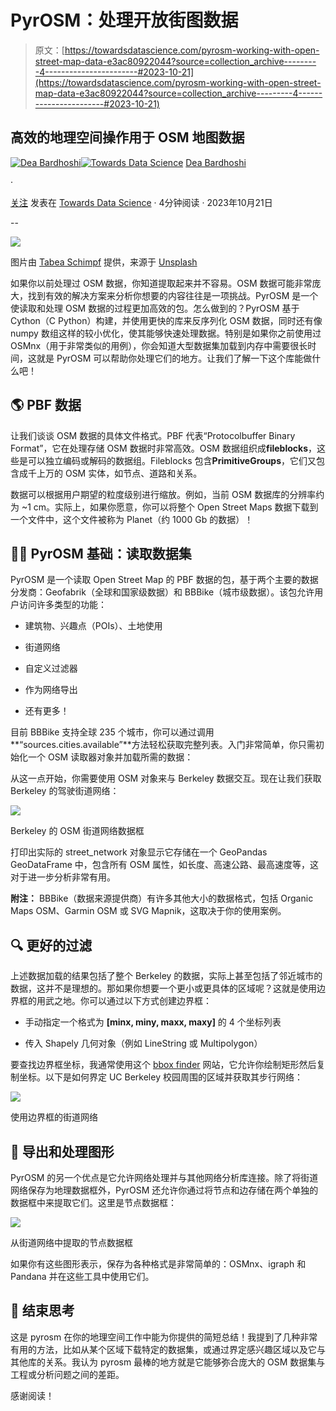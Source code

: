 # PyrOSM：处理开放街图数据

> 原文：[https://towardsdatascience.com/pyrosm-working-with-open-street-map-data-e3ac80922044?source=collection_archive---------4-----------------------#2023-10-21](https://towardsdatascience.com/pyrosm-working-with-open-street-map-data-e3ac80922044?source=collection_archive---------4-----------------------#2023-10-21)

## 高效的地理空间操作用于 OSM 地图数据

[](https://deabardhoshi.medium.com/?source=post_page-----e3ac80922044--------------------------------)[![Dea Bardhoshi](../Images/14ce0986fc2a4a192797a52ed9908d1e.png)](https://deabardhoshi.medium.com/?source=post_page-----e3ac80922044--------------------------------)[](https://towardsdatascience.com/?source=post_page-----e3ac80922044--------------------------------)[![Towards Data Science](../Images/a6ff2676ffcc0c7aad8aaf1d79379785.png)](https://towardsdatascience.com/?source=post_page-----e3ac80922044--------------------------------) [Dea Bardhoshi](https://deabardhoshi.medium.com/?source=post_page-----e3ac80922044--------------------------------)

·

[关注](https://medium.com/m/signin?actionUrl=https%3A%2F%2Fmedium.com%2F_%2Fsubscribe%2Fuser%2Fd61c58ba988e&operation=register&redirect=https%3A%2F%2Ftowardsdatascience.com%2Fpyrosm-working-with-open-street-map-data-e3ac80922044&user=Dea+Bardhoshi&userId=d61c58ba988e&source=post_page-d61c58ba988e----e3ac80922044---------------------post_header-----------) 发表在 [Towards Data Science](https://towardsdatascience.com/?source=post_page-----e3ac80922044--------------------------------) · 4分钟阅读 · 2023年10月21日[](https://medium.com/m/signin?actionUrl=https%3A%2F%2Fmedium.com%2F_%2Fvote%2Ftowards-data-science%2Fe3ac80922044&operation=register&redirect=https%3A%2F%2Ftowardsdatascience.com%2Fpyrosm-working-with-open-street-map-data-e3ac80922044&user=Dea+Bardhoshi&userId=d61c58ba988e&source=-----e3ac80922044---------------------clap_footer-----------)

--

[](https://medium.com/m/signin?actionUrl=https%3A%2F%2Fmedium.com%2F_%2Fbookmark%2Fp%2Fe3ac80922044&operation=register&redirect=https%3A%2F%2Ftowardsdatascience.com%2Fpyrosm-working-with-open-street-map-data-e3ac80922044&source=-----e3ac80922044---------------------bookmark_footer-----------)![](../Images/8a3a66110df17612b904c2434650013f.png)

图片由 [Tabea Schimpf](https://unsplash.com/@tabeaschimpf?utm_source=medium&utm_medium=referral) 提供，来源于 [Unsplash](https://unsplash.com/?utm_source=medium&utm_medium=referral)

如果你以前处理过 OSM 数据，你知道提取起来并不容易。OSM 数据可能非常庞大，找到有效的解决方案来分析你想要的内容往往是一项挑战。PyrOSM 是一个使读取和处理 OSM 数据的过程更加高效的包。怎么做到的？PyrOSM 基于 Cython（C Python）构建，并使用更快的库来反序列化 OSM 数据，同时还有像 numpy 数组这样的较小优化，使其能够快速处理数据。特别是如果你之前使用过 OSMnx（用于非常类似的用例），你会知道大型数据集加载到内存中需要很长时间，这就是 PyrOSM 可以帮助你处理它们的地方。让我们了解一下这个库能做什么吧！

## 🌎 PBF 数据

让我们谈谈 OSM 数据的具体文件格式。PBF 代表“Protocolbuffer Binary Format”，它在处理存储 OSM 数据时非常高效。OSM 数据组织成**fileblocks**，这些是可以独立编码或解码的数据组。Fileblocks 包含**PrimitiveGroups**，它们又包含成千上万的 OSM 实体，如节点、道路和关系。

数据可以根据用户期望的粒度级别进行缩放。例如，当前 OSM 数据库的分辨率约为 ~1 cm。实际上，如果你愿意，你可以将整个 Open Street Maps 数据下载到一个文件中，这个文件被称为 Planet（约 1000 Gb 的数据）！

## 👩‍💻 PyrOSM 基础：读取数据集

PyrOSM 是一个读取 Open Street Map 的 PBF 数据的包，基于两个主要的数据分发商：Geofabrik（全球和国家级数据）和 BBBike（城市级数据）。该包允许用户访问许多类型的功能：

+   建筑物、兴趣点（POIs）、土地使用

+   街道网络

+   自定义过滤器

+   作为网络导出

+   还有更多！

目前 BBBike 支持全球 235 个城市，你可以通过调用**“sources.cities.available”**方法轻松获取完整列表。入门非常简单，你只需初始化一个 OSM 读取器对象并加载所需的数据：

从这一点开始，你需要使用 OSM 对象来与 Berkeley 数据交互。现在让我们获取 Berkeley 的驾驶街道网络：

![](../Images/080e775dbd2e52d1353ef015180ad933.png)

Berkeley 的 OSM 街道网络数据框

打印出实际的 street_network 对象显示它存储在一个 GeoPandas GeoDataFrame 中，包含所有 OSM 属性，如长度、高速公路、最高速度等，这对于进一步分析非常有用。

**附注：** BBBike（数据来源提供商）有许多其他大小的数据格式，包括 Organic Maps OSM、Garmin OSM 或 SVG Mapnik，这取决于你的使用案例。

## 🔍 更好的过滤

上述数据加载的结果包括了整个 Berkeley 的数据，实际上甚至包括了邻近城市的数据，这并不是理想的。那如果你想要一个更小或更具体的区域呢？这就是使用边界框的用武之地。你可以通过以下方式创建边界框：

+   手动指定一个格式为 **[minx, miny, maxx, maxy]** 的 4 个坐标列表

+   传入 Shapely 几何对象（例如 LineString 或 Multipolygon）

要查找边界框坐标，我通常使用这个 [bbox finder](http://bboxfinder.com/#0.000000,0.000000,0.000000,0.000000) 网站，它允许你绘制矩形然后复制坐标。以下是如何界定 UC Berkeley 校园周围的区域并获取其步行网络：

![](../Images/94c7482901919addf2468d153ea4af40.png)

使用边界框的街道网络

## 🎯 导出和处理图形

PyrOSM 的另一个优点是它允许网络处理并与其他网络分析库连接。除了将街道网络保存为地理数据框外，PyrOSM 还允许你通过将节点和边存储在两个单独的数据框中来提取它们。这里是节点数据框：

![](../Images/818743f62ad37e355a502bc406ae2009.png)

从街道网络中提取的节点数据框

如果你有这些图形表示，保存为各种格式是非常简单的：OSMnx、igraph 和 Pandana 并在这些工具中使用它们。

## 💭 结束思考

这是 pyrosm 在你的地理空间工作中能为你提供的简短总结！我提到了几种非常有用的方法，比如从某个区域下载特定的数据集，或通过界定感兴趣区域以及它与其他库的关系。我认为 pyrosm 最棒的地方就是它能够弥合庞大的 OSM 数据集与工程或分析问题之间的差距。

感谢阅读！
